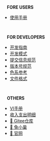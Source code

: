 **&emsp;FORE USERS**

* [使用手册](guide/1-使用手册.md)

<br>

**&emsp;FOR DEVELOPERS**

* [开发指南](dev/1-开发指南.md)
* [开发模式](dev/2-开发模式.md)
* [提交信息规范](dev/3-提交信息规范.md)
* [版本号规范](dev/4-版本号规范.md)
* [色系参考](dev/5-色系参考.md)
* [文件格式](dev/6-文件格式.md)

<br>

**&emsp;OTHERS**

* [VI手册](appendix/1-VI手册.md)
* [收入支出明细](appendix/2-收入支出明细.md)
* [🔗 Gitee仓库](https://gitee.com/coco-central/waddle)
* [🔗 兔小巢](https://support.qq.com/product/420668)
* [🔗 官网](https://coco-central.cn/)